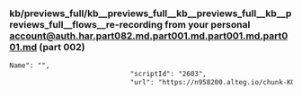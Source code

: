 ### kb/previews_full/kb__previews_full__kb__previews_full__kb__previews_full__flows__re-recording from your personal account@auth.har.part082.md.part001.md.part001.md.part001.md (part 002)

```md
Name": "",
                              "scriptId": "2603",
                              "url": "https://n958200.alteg.io/chunk-KO722YSM.js",
                      
```

```
